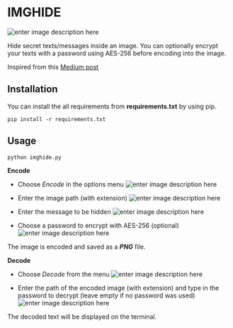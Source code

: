 ﻿# IMGHIDE

![enter image description here](https://i.ibb.co/PQDHMVP/imghide-1.png)

Hide secret texts/messages inside an image. You can optionally encrypt your texts with a password using AES-256 before encoding into the image.

Inspired from this [Medium post](https://medium.com/better-programming/image-steganography-using-python-2250896e48b9)


## Installation
You can install the all requirements from **requirements.txt** by using pip.

    pip install -r requirements.txt


## Usage

    python imghide.py

**Encode**

 - Choose *Encode* in the options menu
 ![enter image description here](https://i.ibb.co/DLvS9qj/imghide-2-png.png)
 
 - Enter the image path (with extension)
 ![enter image description here](https://i.ibb.co/ZKkzWWr/imghide-3.png)
 - Enter the message to be hidden
 ![enter image description here](https://i.ibb.co/wrG4Qvy/imghide-4.png)
 - Choose a password to encrypt with AES-256 (optional)
 ![enter image description here](https://i.ibb.co/mCF3VkL/imghide-5.png)

The image is encoded and saved as a ***PNG*** file.

**Decode**

 - Choose *Decode* from the menu
![enter image description here](https://i.ibb.co/tmh9Y5S/imghide-6.png)

 - Enter the path of the encoded image (with extension) and type in the password to decrypt (leave empty if no password was used)
![enter image description here](https://i.ibb.co/bd7qWgx/imghide-7.png)

The decoded text will be displayed on the terminal.
